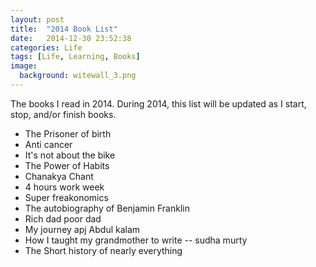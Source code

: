 ```yaml
---
layout: post
title:  "2014 Book List"
date:   2014-12-30 23:52:38
categories: Life
tags: [Life, Learning, Books]
image:
  background: witewall_3.png
---
```

The books I read in 2014. During 2014, this list will be updated as I start, stop, and/or finish books.


- The Prisoner of birth 
- Anti cancer
- It's not about the bike
- The Power of Habits
- Chanakya Chant
- 4 hours work week
- Super freakonomics
- The autobiography of Benjamin Franklin
- Rich dad poor dad
- My journey apj Abdul kalam
- How I taught my grandmother to write -- sudha murty
- The Short history of nearly everything